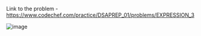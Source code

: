 Link to the problem - https://www.codechef.com/practice/DSAPREP_01/problems/EXPRESSION_3


![image](https://github.com/Haleshot/Competitive-Programming/assets/57552973/a0b7ff93-ff4e-4ac0-b8a3-cdefc2660ee1)
